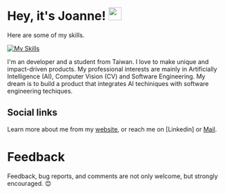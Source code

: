 <h1>
  Hey, it's Joanne!
  <img src="https://media.giphy.com/media/hvRJCLFzcasrR4ia7z/giphy.gif" width="30px"/>
</h1>


Here are some of my skills. 

[![My Skills](https://skillicons.dev/icons?i=cpp,c,cs,java,py,tensorflow,pytorch,php,js,jquery,html,css,git,latex,github,jenkins,firebase,androidstudio,raspberrypi,linux&perline=20)](https://skillicons.dev)

I'm an developer and a student from Taiwan. I love to make unique and impact-driven products. My professional interests are mainly in Artificially Intelligence (AI), Computer Vision (CV) and Software Engineering. My dream is to build a product that integrates AI techiniques with software engineering techiques.

## Social links

Learn more about me from my [website](https://joannechiao18.github.io/), or reach me on [Linkedin] or [Mail](mailto:joannechiao18@gmail.com?subject=Hello%20Ileri,%20From%20Github).

# Feedback
Feedback, bug reports, and comments are not only welcome, but strongly encouraged. 😊


